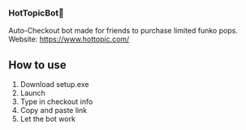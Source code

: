 ### HotTopicBot👣

Auto-Checkout bot made for friends to purchase limited funko pops.
Website: https://www.hottopic.com/

## How to use
1. Download setup.exe
2. Launch
3. Type in checkout info
4. Copy and paste link
5. Let the bot work











